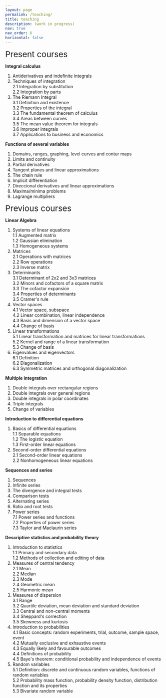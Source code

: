 ```yaml
---
layout: page
permalink: /teaching/
title: teaching
description: (work in progress)
nav: true
nav_order: 6
horizontal: false
---
```


<span style="font-size: 26px">Present courses</span> 

<strong>Integral calculus</strong> 

1. Antiderivatives and indefinite integrals
2. Techniques of integration <br>
    2.1 Integration by substitution <br>
    2.2 Integration by parts <br>
3. The Riemann Integral <br>
     3.1 Definition and existence <br>
     3.2 Properties of the integral <br>
     3.3 The fundamental theorem of calculus <br>
     3.4 Areas between curves <br>
     3.5 The mean value theorem for integrals <br>
     3.6 Improper integrals <br>
     3.7 Applications to business and economics <br>


<strong>Functions of several variables</strong> 

1. Domains, ranges, graphing, level curves and contur maps
2. Limits and continuity
3. Partial derivatives
4. Tangent planes and linear approximations
5. The chain rule
6. Implicit differentiation
7. Direccional derivatives and linear approximations
8. Maxima/minima problems
9. Lagrange multipliers

<span style="font-size: 26px">Previous courses</span> 

<strong>Linear Algebra</strong> 

1. Systems of linear equations <br>
    1.1 Augmented matrix <br>
    1.2 Gaussian elimination <br>
    1.3 Homogeneous systems
2. Matrices <br>
    2.1 Operations with matrices <br>
    2.2 Row operations <br>
    2.3 Inverse matrix <br>
3. Determinants <br>
   3.1 Determinant of 2x2 and 3x3 matrices <br>
   3.2 Minors and cofactors of a square matrix <br>
   3.3 The cofactor expansion <br>
   3.4 Properties of determinants <br>
   3.5 Cramer's rule 
4. Vector spaces <br>
   4.1 Vector space, subspace <br>
   4.2 Linear combination, linear independence <br>
   4.3 Basis and dimension of a vector space <br>
   4.4 Change of basis 
5. Linear transformations <br>
   5.1 Linear transformation and matrices for linear transformations <br>
   5.2 Kernel and range of a linear transformation <br>
   5.3 Change of basis 
6. Eigenvalues and eigenvectors <br>
   6.1 Definition <br>
   6.2 Diagonalization <br>
   6.3 Symmetric matrices and orthogonal diagonalization <br>


<strong>Multiple integration</strong> 

1. Double integrals over rectangular regions <br>
2. Double integrals over general regions <br>
2. Double integrals in polar coordinates <br>
3. Triple integrals <br>
4. Change of variables <br>

<strong>Introduction to differential equations</strong> 

1. Basics of differential equations <br>
   1.1 Separable equations <br>
   1.2 The logistic equation <br>
   1.3 First-order linear equations
2. Second-order differential equations <br>
   2.1 Second-order linear equations <br>
   2.2 Nonhomogeneous linear equations <br>

<strong>Sequences and series</strong> 

1. Sequences <br>
2. Infinite series <br>
3. The divergence and integral tests <br>
4. Comparison tests <br>
5. Alternating series <br>
6. Ratio and root tests <br>
7. Power series <br>
   7.1 Power series and functions <br>
   7.2 Properties of power series <br>
   7.3 Taylor and Maclaurin series <br>

<strong>Descriptive statistics and probability theory</strong> 

1. Introduction to statistics  <br>
   1.1 Primary and secondary data  <br>
   1.2 Methods of collection and editing of data  <br>
2. Measures of central tendency  <br>
   2.1 Mean <br>
   2.2 Median <br>
   2.3 Mode <br>
   2.4 Geometric mean <br>
   2.5 Harmonic mean <br>  
3. Measures of dispersion <br>
   3.1 Range <br>
   3.2 Quartile deviation, mean deviation and standard deviation <br>
   3.3 Central and non-central moments <br>
   3.4 Sheppard's correction <br>
   3.5 Skewness and kurtosis <br>
4. Introduction to probabilities <br>
   4.1 Basic concepts:  random experiments, trial, outcome, sample space, event <br>
   4.2 Mutually exclusive and exhaustive events <br>
   4.3 Equally likely and favourable outcomes <br>
   4.4 Definitions of probability <br>
   4.5 Baye's theorem: conditional probability and independence of events <br>
5. Random variables  <br>
   5.1 Definition: discrete and continuous random variables, functions of random variables  <br>
   5.2 Probability mass function, probability density function, distribution function and its
properties  <br>
   5.3 Bivariate random variable  <br>
   
